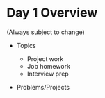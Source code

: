 # Day 1 Overview

(Always subject to change)

- Topics
  - Project work
  - Job homework
  - Interview prep

- Problems/Projects
